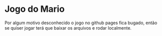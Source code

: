 # Jogo do Mario
Por algum motivo desconhecido o jogo no github pages fica bugado, então se quiser jogar terá que baixar os arquivos e rodar localmente.
